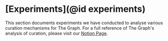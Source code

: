 # [Experiments](@id experiments)

This section documents experiments we have conducted to analyse various curation mechanisms for The Graph.
For a full reference of The Graph's analysis of curation, please visit our [Notion Page](https://thegraphfoundation.notion.site/Curation-v2-96040d6ffd8549cc9e9dec2c031307d9).
